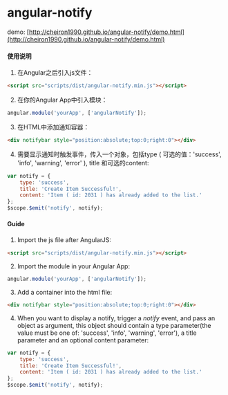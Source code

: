 # angular-notify

demo: [http://cheiron1990.github.io/angular-notify/demo.html](http://cheiron1990.github.io/angular-notify/demo.html)

#### 使用说明

1. 在Angular之后引入js文件：
```html
<script src="scripts/dist/angular-notify.min.js"></script>
```
2. 在你的Angular App中引入模块：
```javascript
angular.module('yourApp', ['angularNotify']);
```
3. 在HTML中添加通知容器：
```html
<div notifybar style="position:absolute;top:0;right:0"></div>
```
4. 需要显示通知时触发事件，传入一个对象，包括type ( 可选的值：'success', 'info', 'warning', 'error' ), title 和可选的content:
```javascript
var notify = {
    type: 'success',
    title: 'Create Item Successful!',
    content: 'Item ( id: 2031 ) has already added to the list.'
};
$scope.$emit('notify', notify);
```


#### Guide

1. Import the js file after AngularJS:　
```html
<script src="scripts/dist/angular-notify.min.js"></script>
```
2. Import the module in your Angular App:
```javascript
angular.module('yourApp', ['angularNotify']);
```
3. Add a container into the html file:
```html
<div notifybar style="position:absolute;top:0;right:0"></div>
```
4. When you want to display a notify, trigger a _notify_ event, and pass an object as argument, this object should contain a type parameter(the value must be one of: 'success', 'info', 'warning', 'error'), a title parameter and an optional content parameter:
```javascript
var notify = {
    type: 'success',
    title: 'Create Item Successful!',
    content: 'Item ( id: 2031 ) has already added to the list.'
};
$scope.$emit('notify', notify);
```